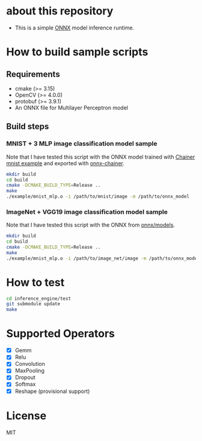 # about this repository
- This is a simple [ONNX](https://github.com/onnx/onnx) model inference runtime.

# How to build sample scripts

## Requirements
- cmake (>= 3.15)
- OpenCV (>= 4.0.0)
- protobuf (>= 3.9.1)
- An ONNX file for Multilayer Perceptron model

## Build steps

### MNIST + 3 MLP image classification model sample

Note that I have tested this script with the ONNX model trained with [Chainer mnist example](https://github.com/chainer/chainer/blob/399d861f84fbd32a807ac577fa24170e7fbec8a3/examples/mnist/train_mnist.py) and exported with [onnx-chainer](https://github.com/chainer/onnx-chainer).

```sh
mkdir build
cd build
cmake -DCMAKE_BUILD_TYPE=Release ..
make
./example/mnist_mlp.o -i /path/to/mnist/image -m /path/to/onnx_model
```

### ImageNet + VGG19 image classification model sample

Note that I have tested this script with the ONNX from [onnx/models](https://github.com/onnx/models/tree/master/vision/classification/vgg).

```sh
mkdir build
cd build
cmake -DCMAKE_BUILD_TYPE=Release ..
make
./example/mnist_mlp.o -i /path/to/image_net/image -m /path/to/onnx_model
```

# How to test

```sh
cd inference_engine/test
git submodule update
make
```

# Supported Operators
- [x] Gemm
- [x] Relu
- [x] Convolution
- [x] MaxPooling
- [x] Dropout
- [x] Softmax
- [x] Reshape (provisional support)

# License
MIT
